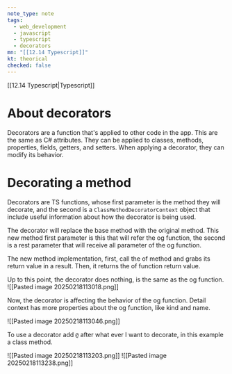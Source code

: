 ```yaml
---
note_type: note
tags:
  - web_development
  - javascript
  - typescript
  - decorators
mn: "[[12.14 Typescript]]"
kt: theorical
checked: false
---
```

[[12.14 Typescript|Typescript]]

# About decorators
Decorators are a function that's applied to other code in the app. This are the same as C# attributes. They can be applied to classes, methods, properties, fields, getters, and setters. When applying a decorator, they can modify its behavior. 
# Decorating a method
Decorators are TS functions, whose first parameter is the method they will decorate, and the second is a `ClassMethodDecoratorContext` object that include useful information about how the decorator is being used.

The decorator will replace the base method with the original method. This new method first parameter is this that will refer the og function, the second is a rest parameter that will receive all parameter of the og function.

The new method implementation, first, call the of method and grabs its return value in a result. Then, it returns the of function return value.

Up to this point, the decorator does nothing, is the same as the og function.
![[Pasted image 20250218113018.png]]

Now, the decorator is affecting the behavior of the og function. Detail context has more properties about the og function, like kind and name. 

![[Pasted image 20250218113046.png]]

To use a decorator add `@` after what ever I want to decorate, in this example a class method.

![[Pasted image 20250218113203.png]]
![[Pasted image 20250218113238.png]]

